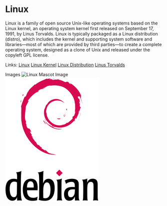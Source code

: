 # Linux
Linux is a family of open source Unix-like operating systems based on the Linux kernel, an operating system kernel first released on September 17, 1991, by Linus Torvalds. Linux is typically packaged as a Linux distribution (distro), which includes the kernel and supporting system software and libraries—most of which are provided by third parties—to create a complete operating system, designed as a clone of Unix and released under the copyleft GPL license.



Links:
[Linux](https://en.wikipedia.org/wiki/Linux)
[Linux Kernel](https://en.wikipedia.org/wiki/Linux_kernel)
[Linux Distribution](https://en.wikipedia.org/wiki/Linux_distribution)
[Linus Torvalds](https://en.wikipedia.org/wiki/Linus_Torvalds)

Images
![Linux Mascot Image](https://pbs.twimg.com/profile_images/1216459377512796162/C1Rh4Vax_400x400.jpg)
![Debian logo](Debian_logo.png)